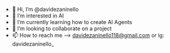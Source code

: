 - 👋 Hi, I’m @davidezaninello
- 👀 I’m interested in AI
- 🌱 I’m currently learning how to create AI Agents
- 💞️ I’m looking to collaborate on a project
- 📫 How to reach me --> davidezaninello118@gmail.com or ig: davidezaninello_

<!---
davizanna/davizanna is a ✨ special ✨ repository because its `README.md` (this file) appears on your GitHub profile.
You can click the Preview link to take a look at your changes.
--->
